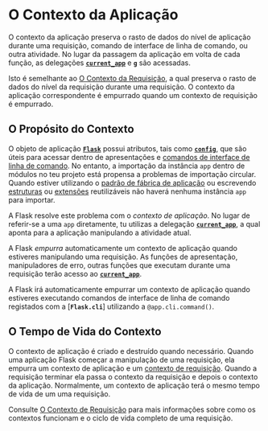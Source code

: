 # O Contexto da Aplicação


O contexto da aplicação preserva o rasto de dados do nível de aplicação durante uma requisição, comando de interface de linha de comando, ou outra atividade. No lugar da passagem da aplicação em volta de cada função, as delegações [**`current_app`**](#) e [**`g`**](#) são acessadas.

Isto é semelhante ao [O Contexto da Requisição](#), a qual preserva o rasto de dados do nível da requisição durante uma requisição. O contexto da aplicação correspondente é empurrado quando um contexto de requisição é empurrado.

## O Propósito do Contexto

O objeto de aplicação [**`Flask`**](#) possui atributos, tais como [**`config`**](#), que são úteis para acessar dentro de apresentações e [comandos de interface de linha de comando](#). No entanto, a importação da instância `app` dentro de módulos no teu projeto está propensa a problemas de importação circular. Quando estiver utilizando o [padrão de fábrica de aplicação](#) ou escrevendo [estruturas](#) ou [extensões](#) reutilizáveis não haverá nenhuma instância `app` para importar.

A Flask resolve este problema com o *contexto de aplicação*. No lugar de referir-se a uma `app` diretamente, tu utilizas a delegação [**`current_app`**](#), a qual aponta para a aplicação manipulando a atividade atual.

A Flask *empurra* automaticamente um contexto de aplicação quando estiveres manipulando uma requisição. As funções de apresentação, manipuladores de erro, outras funções que executam durante uma requisição terão acesso ao [**`current_app`**](#).

A Flask irá automaticamente empurrar um contexto de aplicação quando estiveres executando comandos de interface de linha de comando registados com a [**`Flask.cli`**] utilizando a `@app.cli.command()`.


## O Tempo de Vida do Contexto

O contexto de aplicação é criado e destruído quando necessário. Quando uma aplicação Flask começar a manipulação de uma requisição, ela empurra um contexto de aplicação e um [contexto de requisição](#). Quando a requisição terminar ela passa o contexto da requisição e depois o contexto da aplicação. Normalmente, um contexto de aplicação terá o mesmo tempo de vida de um uma requisição.

Consulte [O Contexto de Requisição](#) para mais informações sobre como os contextos funcionam e o ciclo de vida completo de uma requisição.